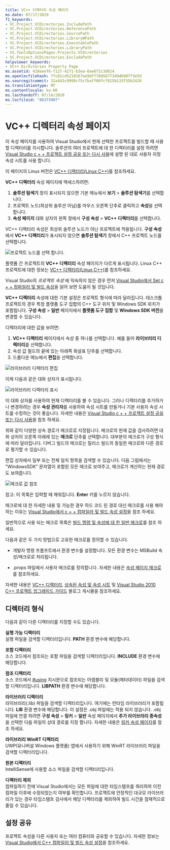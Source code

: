 ```yaml
---
title: VC++ 디렉터리 속성 페이지
ms.date: 07/17/2019
f1_keywords:
- VC.Project.VCDirectories.IncludePath
- VC.Project.VCDirectories.ReferencePath
- VC.Project.VCDirectories.SourcePath
- VC.Project.VCDirectories.LibraryWPath
- VC.Project.VCDirectories.ExecutablePath
- VC.Project.VCDirectories.LibraryPath
- VS.ToolsOptionsPages.Projects.VCDirectories
- VC.Project.VCDirectories.ExcludePath
helpviewer_keywords:
- VC++ Directories Property Page
ms.assetid: 428eeef6-f127-4271-b3ea-0ae6f2c3d624
ms.openlocfilehash: 7fc81cd5210167ee9df77605677349d6907f3e5d
ms.sourcegitcommit: 31a443c9998cf5cfbaff00fcf815b133f55b2426
ms.translationtype: MT
ms.contentlocale: ko-KR
ms.lasthandoff: 07/14/2020
ms.locfileid: "86373907"
---
```

# <a name="vc-directories-property-page-windows"></a>VC++ 디렉터리 속성 페이지

이 속성 페이지를 사용하여 Visual Studio에서 현재 선택한 프로젝트를 빌드할 때 사용할 디렉터리를 지시합니다. 솔루션의 여러 프로젝트에 대 한 디렉터리를 설정 하려면 [Visual Studio c + + 프로젝트 설정 공유 또는 다시 사용](../create-reusable-property-configurations.md)에 설명 된 대로 사용자 지정 속성 시트를 사용 합니다.

이 페이지의 Linux 버전은 [VC++ 디렉터리(Linux C++)](../../linux/prop-pages/directories-linux.md)를 참조하세요.

**VC++ 디렉터리** 속성 페이지에 액세스하려면:

1. **솔루션 탐색기** 창이 표시되지 않으면 기본 메뉴에서 **보기** > **솔루션 탐색기**를 선택합니다.
1. 프로젝트 노드(최상위 솔루션 아님)를 마우스 오른쪽 단추로 클릭하고 **속성**을 선택합니다.
1. **속성 페이지** 대화 상자의 왼쪽 창에서 **구성 속성** > **VC++ 디렉터리**를 선택합니다.

VC++ 디렉터리 속성은 최상위 솔루션 노드가 아닌 프로젝트에 적용됩니다. **구성 속성**에서 **VC++ 디렉터리**가 표시되지 않으면 **솔루션 탐색기** 창에서 C++ 프로젝트 노드를 선택합니다.

![프로젝트 노드를 선택 합니다.](../media/vcppdir.png "프로젝트 노드를 선택 하 여 VC + + 디렉터리 속성을 표시 합니다.")

플랫폼 간 프로젝트의 **VC++ 디렉터리** 속성 페이지가 다르게 표시됩니다. Linux C++ 프로젝트에 대한 정보는 [VC++ 디렉터리(Linux C++)](../../linux/prop-pages/directories-linux.md)를 참조하세요.

Visual Studio의 *프로젝트 속성* 에 익숙하지 않은 경우 먼저 [Visual Studio에서 Set c + + 컴파일러 및 빌드 속성](../working-with-project-properties.md)을 읽어 보면 도움이 될 것입니다.

**VC++ 디렉터리** 속성에 대한 기본 설정은 프로젝트 형식에 따라 달라집니다. 데스크톱 프로젝트의 경우 특정 플랫폼 도구 집합의 C++ 도구 위치 및 Windows SDK 위치가 포함됩니다. **구성 속성** > **일반** 페이지에서 **플랫폼 도구 집합** 및 **Windows SDK 버전**을 변경할 수 있습니다.

디렉터리에 대한 값을 보려면:

1. **VC++ 디렉터리** 페이지에서 속성 중 하나를 선택합니다. 예를 들어 **라이브러리 디렉터리**를 선택합니다.
1. 속성 값 필드의 끝에 있는 아래쪽 화살표 단추를 선택합니다.
1. 드롭다운 메뉴에서 **편집**을 선택합니다.

![라이브러리 디렉터리 편집](../media/vcppdir_libdir_edit.png "라이브러리 경로를 편집 하는 대화 상자")

이제 다음과 같은 대화 상자가 표시됩니다.

![라이브러리 디렉터리 표시](../media/vcppdir_libdir.png "라이브러리 경로를 추가 하거나 제거 하는 대화 상자")

이 대화 상자를 사용하여 현재 디렉터리를 볼 수 있습니다. 그러나 디렉터리를 추가하거나 변경하려는 경우 **속성 관리자**를 사용하여 속성 시트를 만들거나 기본 사용자 속성 시트를 수정하는 것이 좋습니다. 자세한 내용은 [Visual Studio c + + 프로젝트 설정 공유 또는 다시 사용](../create-reusable-property-configurations.md)을 참조 하세요.

위와 같이 다양한 상속 경로가 매크로로 지정됩니다.  매크로의 현재 값을 검사하려면 대화 상자의 오른쪽 아래에 있는 **매크로** 단추를 선택합니다. 대부분의 매크로가 구성 형식에 따라 달라집니다. 디버그 빌드의 매크로는 릴리스 빌드의 동일한 매크로와 다른 경로로 평가할 수 있습니다.

편집 상자에서 일부 또는 전체 일치 항목을 검색할 수 있습니다. 다음 그림에서는 "WindowsSDK" 문자열이 포함된 모든 매크로 보여주고, 매크로가 계산하는 현재 경로도 보여줍니다.

![매크로 값 참조](../media/vcppdir_libdir_macros.png "매크로 편집 대화 상자")

참고: 이 목록은 입력할 때 채워집니다. **Enter** 키를 누르지 않습니다.

매크로에 대 한 자세한 내용 및 가능한 경우 하드 코드 된 경로 대신 매크로를 사용 해야 하는 이유는 [Visual Studio에서 c + + 컴파일러 및 빌드 속성 설정](../working-with-project-properties.md)을 참조 하세요.

일반적으로 사용 되는 매크로 목록은 [빌드 명령 및 속성에 대 한 일반 매크로](common-macros-for-build-commands-and-properties.md)를 참조 하세요.

다음과 같은 두 가지 방법으로 고유한 매크로를 정의할 수 있습니다.

- 개발자 명령 프롬프트에서 환경 변수를 설정합니다. 모든 환경 변수는 MSBuild 속성/매크로로 처리됩니다.

- .props 파일에서 사용자 매크로를 정의합니다. 자세한 내용은 [속성 페이지 매크로](../working-with-project-properties.md)를 참조하세요.

자세한 내용은 [VC++ 디렉터리](https://docs.microsoft.com/archive/blogs/vsproject/vc-directories), [상속된 속성 및 속성 시트](https://docs.microsoft.com/archive/blogs/vsproject/inherited-properties-and-property-sheets) 및 [Visual Studio 2010 C++ 프로젝트 업그레이드 가이드](https://devblogs.microsoft.com/cppblog/visual-studio-2010-c-project-upgrade-guide/) 블로그 게시물을 참조하세요.

## <a name="directory-types"></a>디렉터리 형식

다음과 같이 다른 디렉터리를 지정할 수도 있습니다.

**실행 가능 디렉터리**<br/>
실행 파일을 검색할 디렉터리입니다. **PATH** 환경 변수에 해당합니다.

**포함 디렉터리**<br/>
소스 코드에서 참조되는 포함 파일을 검색할 디렉터리입니다. **INCLUDE** 환경 변수에 해당합니다.

**참조 디렉터리**<br/>
소스 코드에서 [#using](../../preprocessor/hash-using-directive-cpp.md) 지시문으로 참조되는 어셈블리 및 모듈(메타데이터) 파일을 검색할 디렉터리입니다. **LIBPATH** 환경 변수에 해당합니다.

**라이브러리 디렉터리**<br/>
라이브러리(.lib) 파일을 검색할 디렉터리입니다. 여기에는 런타임 라이브러리가 포함됩니다. **LIB** 환경 변수에 해당합니다. 이 설정은 .obj 파일에는 적용 되지 않습니다. .obj 파일에 연결 하려면 **구성 속성**  >  **링커**  >  **일반** 속성 페이지에서 **추가 라이브러리 종속성** 을 선택한 다음 파일의 상대 경로를 지정 합니다. 자세한 내용은 [링커 속성 페이지](linker-property-pages.md)를 참조 하세요.

**라이브러리 WinRT 디렉터리**<br/>
UWP(유니버설 Windows 플랫폼) 앱에서 사용하기 위해 WinRT 라이브러리 파일을 검색할 디렉터리입니다.

**원본 디렉터리**<br/>
IntelliSense에 사용할 소스 파일을 검색할 디렉터리입니다.

**디렉터리 제외**<br/>
컴파일하기 전에 Visual Studio에서는 모든 파일에 대한 타임스탬프를 쿼리하여 이전 컴파일 이후에 수정되었는지 여부를 확인합니다. 프로젝트에 안정적인 대규모 라이브러리가 있는 경우 타임스탬프 검사에서 해당 디렉터리를 제외하여 빌드 시간을 잠재적으로 줄일 수 있습니다.

## <a name="sharing-the-settings"></a>설정 공유

프로젝트 속성을 다른 사용자 또는 여러 컴퓨터와 공유할 수 있습니다. 자세한 정보는 [Visual Studio에서 C++ 컴파일러 및 빌드 속성 설정](../working-with-project-properties.md)을 참조하세요.
